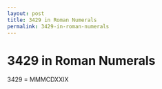 ```yaml
---
layout: post
title: 3429 in Roman Numerals
permalink: 3429-in-roman-numerals
---
```


# 3429 in Roman Numerals

3429 = MMMCDXXIX
